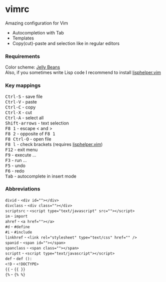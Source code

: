 vimrc
=====

Amazing configuration for Vim
* Autocompletion with Tab
* Templates
* Copy(cut)-paste and selection like in regular editors

### Requirements ###
Color scheme: [Jelly Beans](https://github.com/nanotech/jellybeans.vim)<br/>
Also, if you sometimes write Lisp code I recommend to install [lisphelper.vim](https://github.com/SPython/lisphelper.vim)

### Key mappings ###
<kbd>Ctrl-S</kbd> - save file<br/>
<kbd>Ctrl-V</kbd> - paste<br/>
<kbd>Ctrl-C</kbd> - copy<br/>
<kbd>Ctrl-X</kbd> - cut<br/>
<kbd>Ctrl-A</kbd> - select all<br/>
<kbd>Shift-arrows</kbd> - text selection<br/>
<kbd>F8 1</kbd> - escape &lt; and &gt;<br/>
<kbd>F8 2</kbd> - opposite of <kbd>F8 1</kbd><br/>
<kbd>F8 Ctrl-O</kbd> - open file<br/>
<kbd>F8 l</kbd> - check brackets (requires [lisphelper.vim](https://github.com/SPython/lisphelper.vim))<br/>
<kbd>F12</kbd> - exit menu<br/>
<kbd>F9</kbd> - execute ...<br/>
<kbd>F3</kbd> - run ...<br/>
<kbd>F5</kbd> - undo<br/>
<kbd>F6</kbd> - redo<br/>
<kbd>Tab</kbd> - autocomplete in insert mode<br/>

### Abbreviations ###
```divid``` - ```<div id=""></div>```<br/>
```divclass``` - ```<div class=""></div>```<br/>
```scriptsrc``` - ```<script type="text/javascript" src=""></script>```<br/>
```im``` - ```import```<br/>
```ahref``` - ```<a href=""></a>```<br/>
```#d``` - ```#define```<br/>
```#i``` - ```#include```<br/>
```linkhref``` - ```<link rel="stylesheet" type="text/css" href="" />```<br/>
```spanid``` - ```<span id=""></span>```<br/>
```spanclass``` - ```<span class=""></span>```<br/>
```scriptt``` - ```<script type="text/javascript"></script>```<br/>
```def``` - ```def ():```<br/>
```<!D``` - ```<!DOCTYPE>```<br/>
```{{``` - ```{{ }}```<br/>
```{%``` - ```{% %}```<br/>
